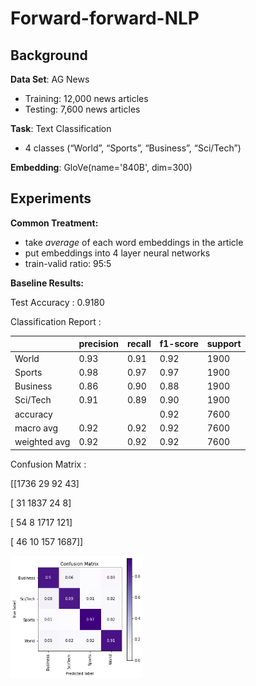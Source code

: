 # Forward-forward-NLP

## Background

**Data Set**: AG News

- Training: 12,000 news articles
- Testing: 7,600 news articles

**Task**: Text Classification

- 4 classes (“World”, “Sports”, “Business”, “Sci/Tech”)

**Embedding**: GloVe(name='840B', dim=300)

## Experiments

**Common Treatment:**

- take *average* of each word embeddings in the article
- put embeddings into 4 layer neural networks
- train-valid ratio: 95:5 



**Baseline Results:**

Test Accuracy : 0.9180

Classification Report :               

|					|precision |   recall|  f1-score |  support|        
| ---  | ---  | ---  | ---  | ---  |
|World   |    0.93    |  0.91   |   0.92    |  1900      |
|Sports   |    0.98   |   0.97     | 0.97  |    1900    |
|Business   |    0.86  |    0.90    |  0.88  |    1900    |
|Sci/Tech    |   0.91   |   0.89  |    0.90  |    1900     |
|accuracy| | |                         0.92    |  7600  | 
|macro avg    |   0.92    |  0.92    |  0.92   |   7600 |
|weighted avg  |     0.92  |    0.92   |   0.92   |   7600  |

Confusion Matrix :  

[[1736   29   92   43] 

[  31 1837   24    8]

 [  54    8 1717  121]

 [  46   10  157 1687]]



<img src="image/baseline_conf_matrix.png" alt="baseline_conf_matrix" style="zoom:60%;" />